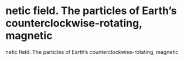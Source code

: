 # netic field. The particles of Earth’s counterclockwise-rotating, magnetic

netic field. The particles of Earth’s counterclockwise-rotating, magnetic